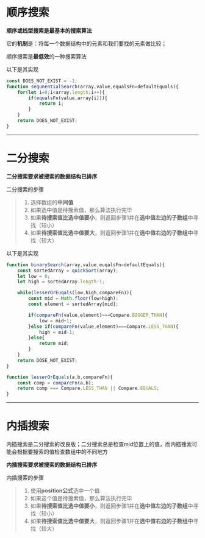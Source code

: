 # 顺序搜索
**顺序或线型搜索是最基本的搜索算法**

它的**机制**是：将每一个数据结构中的元素和我们要找的元素做比较；

顺序搜索是**最低效**的一种搜索算法

以下是其实现
```js
const DOES_NOT_EXIST = -1;
function sequnentialSearch(array,value,equalsFn=defaultEquals){
    for(let i=0;i<array.length;i++){
        if(equalsFn(value,array[i])){
            return i;
        }
    }
    return DOES_NOT_EXIST;
}
```
<hr>

# 二分搜索
**二分搜索要求被搜索的数据结构已排序**

二分搜索的步骤
>1. 选择数组的**中间值**
>1. 如果选中值是待搜索值，那么算法执行完毕
>1. 如果**待搜索值比选中值要小**，则返回步骤1并在**选中值左边的子数组**中寻找（较小）
>1. 如果**待搜索值比选中值要大**，则返回步骤1并在**选中值右边的子数组中**寻找（较大）

以下是其实现
```js
function binarySearch(array,value,euqalsFn=defaultEquals){
    const sortedArray = quickSort(array);
    let low = 0;
    let high = sortedArray.length-1;

    while(lesserOrEuqals(low,high,compareFn)){
        const mid = Math.floor(low+high);
        const element = sortedArray[mid];

        if(compareFn(value,element)===Compare.BIGGER_THAN){
            low = mid+1;
        }else if(compareFn(value,element)===Compare.LESS_THAN){
            high = mid-1;
        }else{
            return mid;
        }
    }
    return DOSE_NOT_EXIST;
}

function lesserOrEquals(a,b,compareFn){
    const comp = compareFn(a,b);
    return comp === Compare.LESS_THAN || Compare.EQUALS;
}
```
<hr>

# 内插搜索
内插搜索是二分搜索的改良版；二分搜索总是检查mid位置上的值，而内插搜索可能会根据要搜索的值检查数组中的不同地方

**内插搜索要求被搜索的数据结构已排序**

内插搜索的步骤
>1. 使用**position公式**选中一个值
>1. 如果这个值是待搜索值，那么算法执行完毕
>1. 如果**待搜索值比选中值要小**，则返回步骤1并在**选中值左边的子数组**中寻找（较小）
>1. 如果**待搜索值比选中值要大**，则返回步骤1并在**选中值右边的子数组中**寻找（较大）